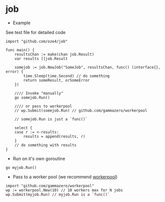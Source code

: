# job

 - Example
 
 See test file for detailed code
 
 ```golang
 import "github.com/oze4/job"
 
 func main() {
     resultsChan := make(chan job.Result)
     var results []job.Result
     
     somejob := job.NewJob("SomeJob", resultsChan, func() (interface{}, error) {
         time.Sleep(time.Second) // do something
         return someResult, orSomeError
     })
     
     //// Invoke "manually"
     go somejob.Run()
     
     //// or pass to workerpool
     // wp.Submit(somejob.Run) // github.com/gammazero/workerpool
     
     // somejob.Run is just a `func()`
     
     select {
     case r := <-results:
         results = append(results, r)
     }
     // do something with results
 }
 ```

 - Run on it's own goroutine

```golang
go myjob.Run()
```

 - Pass to a worker pool (we recommend [workerpool](https://github.com/gammazero/workerpool))

```golang
import "github.com/gammazero/workerpool"
wp := workerpool.New(10) // 10 workers max for N jobs
wp.Submit(myjob.Run) // myjob.Run is a `func()`
```
